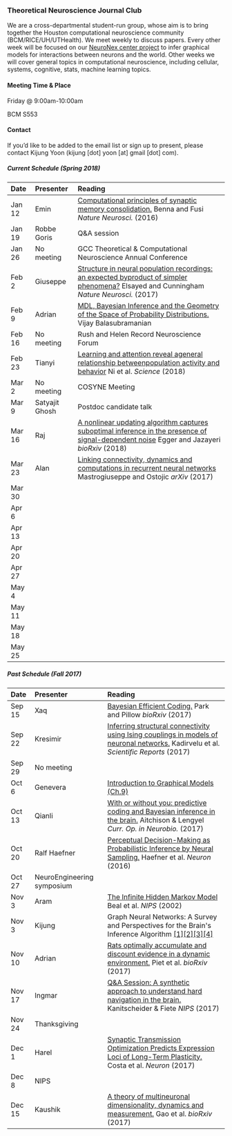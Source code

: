 ### Theoretical Neuroscience Journal Club

We are a cross-departmental student-run group, whose aim is to bring together the Houston computational neuroscience community (BCM/RICE/UH/UTHealth). We meet weekly to discuss papers. Every other week will be focused on our [NeuroNex center project](https://www.bcm.edu/news/grants/nsf-grant-understand-the-brain) to infer graphical models for interactions between neurons and the world. Other weeks we will cover general topics in computational neuroscience, including cellular, systems, cognitive, stats, machine learning topics.

#### Meeting Time & Place

Friday @ 9:00am-10:00am

BCM S553

#### Contact

If you’d like to be added to the email list or sign up to present, please contact Kijung Yoon (kijung [dot] yoon [at] gmail [dot] com).


##### Current Schedule (Spring 2018)

| Date   | Presenter   | Reading                                  |
| :----- | :---------- | :--------------------------------------- |
| Jan 12 | Emin        | [Computational principles of synaptic memory consolidation.](https://www.nature.com/articles/nn.4401) Benna and Fusi *Nature Neurosci.* (2016) |
| Jan 19 | Robbe Goris | Q&A session                              |
| Jan 26 | No meeting  | GCC Theoretical & Computational Neuroscience Annual Conference |
| Feb 2  | Giuseppe    | [Structure in neural population recordings: an expected byproduct of simpler phenomena?](http://stat.columbia.edu/~cunningham/pdf/ElsayedNN2017.pdf) Elsayed and Cunningham *Nature Neurosci.* (2017)                                         |
| Feb 9  | Adrian      | [MDL, Bayesian Inference and the Geometry of the Space of Probability Distributions.](http://www.physics.upenn.edu/~vbalasub/public-html/Inference_files/MDLChapter.pdf) Vijay Balasubramanian                                         |
| Feb 16 | No meeting  | Rush and Helen Record Neuroscience Forum |
| Feb 23 | Tianyi      | [Learning and attention reveal ageneral relationship betweenpopulation activity and behavior](http://science.sciencemag.org/content/sci/359/6374/463.full.pdf) Ni et al. *Science* (2018)                                         |
| Mar 2  | No meeting  | COSYNE Meeting                           |
| Mar 9  | Satyajit Ghosh | Postdoc candidate talk                      |
| Mar 16 | Raj         | [A nonlinear updating algorithm captures suboptimal inference in the presence of signal-dependent noise](https://www.biorxiv.org/content/biorxiv/early/2018/02/07/258434.full.pdf) Egger and Jazayeri *bioRxiv*  (2018)                                         |
| Mar 23 | Alan        | [Linking connectivity, dynamics and computations in recurrent neural networks](https://arxiv.org/pdf/1711.09672.pdf) Mastrogiuseppe and Ostojic *arXiv*  (2017)  |
| Mar 30 |             |                                          |
| Apr 6  |             |                                          |
| Apr 13 |             |                                          |
| Apr 20 |             |                                          |
| Apr 27 |             |                                          |
| May 4  |             |                                          |
| May 11 |             |                                          |
| May 18 |             |                                          |
| May 25 |             |                                          |


##### Past Schedule (Fall 2017)

| Date   | Presenter    | Reading                                  |
| :----- | :----------- | :--------------------------------------- |
| Sep 15 | Xaq          | [Bayesian Efficient Coding.](http://www.biorxiv.org/content/biorxiv/early/2017/08/25/178418.full.pdf) Park and Pillow *bioRxiv* (2017) |
| Sep 22 | Kresimir     | [Inferring structural connectivity using Ising couplings in models of neuronal networks.](https://www.nature.com/articles/s41598-017-05462-2.pdf) Kadirvelu et al. *Scientific Reports* (2017) |
| Sep 29 | No meeting   |                                          |
| Oct 6  | Genevera     | [Introduction to Graphical Models (Ch.9)](https://trevorhastie.github.io/index.html)                                         |
| Oct 13 | Qianli       | [With or without you: predictive coding and Bayesian inference in the brain.](http://www.sciencedirect.com/science/article/pii/S0959438817300454) Aitchison & Lengyel *Curr. Op. in Neurobio.* (2017)                                         |
| Oct 20 | Ralf Haefner | [Perceptual Decision-Making as Probabilistic Inference by Neural Sampling.](http://www.cnbc.cmu.edu/braingroup/papers/haefner_etal_2016.pdf) Haefner et al. *Neuron* (2016)           |
| Oct 27 | NeuroEngineering symposium  |                                          |
| Nov 3  | Aram         | [The Infinite Hidden Markov Model](https://papers.nips.cc/paper/1956-the-infinite-hidden-markov-model.pdf) Beal et al. *NIPS* (2002)                                        |
| Nov 3  | Kijung         | Graph Neural Networks: A Survey and Perspectives for the Brain's Inference Algorithm [[1]](https://arxiv.org/abs/1511.05493)[[2]](https://arxiv.org/abs/1612.00222)[[3]](https://arxiv.org/abs/1704.01212)[[4]](https://arxiv.org/abs/1511.05298)                                        |
| Nov 10 | Adrian       | [Rats optimally accumulate and discount evidence in a dynamic environment.](https://www.biorxiv.org/content/early/2017/10/17/204248?%3Fcollection=) Piet et al. *bioRxiv* (2017)                                         |
| Nov 17 | Ingmar       | [Q&A Session: A synthetic approach to understand hard navigation in the brain.](https://arxiv.org/abs/1609.09059) Kanitscheider & Fiete *NIPS* (2017)                                 |
| Nov 24 | Thanksgiving |                                          |
| Dec 1  | Harel        | [Synaptic Transmission Optimization Predicts Expression Loci of Long-Term Plasticity.](https://pdfs.semanticscholar.org/f75f/998e50a5519cc09eed83ad0fbc33d748e085.pdf) Costa et al. *Neuron* (2017)        |
| Dec 8  | NIPS         |                                          |
| Dec 15  | Kaushik     | [A theory of multineuronal dimensionality, dynamics and measurement.](https://www.biorxiv.org/content/early/2017/11/12/214262) Gao et al. *bioRxiv* (2017)                   |

